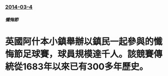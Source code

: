 ### [2014-03-4](/news/2014/03/4/index.md)

##### 懺悔節
# 英國阿什本小鎮舉辦以鎮民一起參與的懺悔節足球賽，球員規模達千人。該競賽傳統從1683年以來已有300多年歷史。



